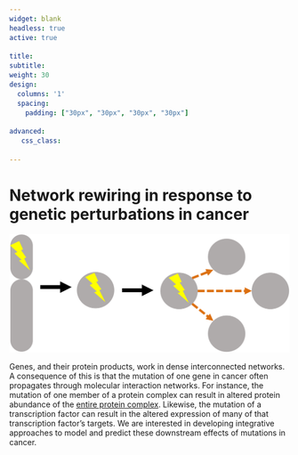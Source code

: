 ```yaml
---
widget: blank
headless: true
active: true

title:
subtitle:
weight: 30  
design:
  columns: '1'
  spacing:
    padding: ["30px", "30px", "30px", "30px"]

advanced:
   css_class: 
  
---
```


# Network rewiring in response to genetic perturbations in cancer

<img class="mynetimage" src="NetworkEffects.png" />

Genes, and their protein products, work in dense interconnected networks. A consequence of this is that the mutation of one gene in cancer often propagates through molecular interaction networks. For instance, the mutation of one member of a protein complex can result in altered protein abundance of the [entire protein complex](https://doi.org/10.1016/j.cels.2017.09.011). Likewise, the mutation of a transcription factor can result in the altered expression of many of that transcription factor’s targets. We are interested in developing integrative approaches to model and predict these downstream effects of mutations in cancer.